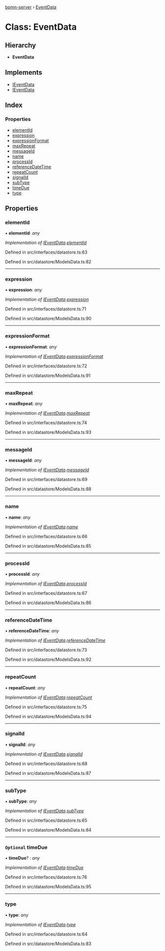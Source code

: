 [bpmn-server](../README.md) › [EventData](eventdata.md)

# Class: EventData

## Hierarchy

* **EventData**

## Implements

* [IEventData](../interfaces/ieventdata.md)
* [IEventData](../interfaces/ieventdata.md)

## Index

### Properties

* [elementId](eventdata.md#elementid)
* [expression](eventdata.md#expression)
* [expressionFormat](eventdata.md#expressionformat)
* [maxRepeat](eventdata.md#maxrepeat)
* [messageId](eventdata.md#messageid)
* [name](eventdata.md#name)
* [processId](eventdata.md#processid)
* [referenceDateTime](eventdata.md#referencedatetime)
* [repeatCount](eventdata.md#repeatcount)
* [signalId](eventdata.md#signalid)
* [subType](eventdata.md#subtype)
* [timeDue](eventdata.md#optional-timedue)
* [type](eventdata.md#type)

## Properties

###  elementId

• **elementId**: *any*

*Implementation of [IEventData](../interfaces/ieventdata.md).[elementId](../interfaces/ieventdata.md#elementid)*

Defined in src/interfaces/datastore.ts:63

Defined in src/datastore/ModelsData.ts:82

___

###  expression

• **expression**: *any*

*Implementation of [IEventData](../interfaces/ieventdata.md).[expression](../interfaces/ieventdata.md#expression)*

Defined in src/interfaces/datastore.ts:71

Defined in src/datastore/ModelsData.ts:90

___

###  expressionFormat

• **expressionFormat**: *any*

*Implementation of [IEventData](../interfaces/ieventdata.md).[expressionFormat](../interfaces/ieventdata.md#expressionformat)*

Defined in src/interfaces/datastore.ts:72

Defined in src/datastore/ModelsData.ts:91

___

###  maxRepeat

• **maxRepeat**: *any*

*Implementation of [IEventData](../interfaces/ieventdata.md).[maxRepeat](../interfaces/ieventdata.md#maxrepeat)*

Defined in src/interfaces/datastore.ts:74

Defined in src/datastore/ModelsData.ts:93

___

###  messageId

• **messageId**: *any*

*Implementation of [IEventData](../interfaces/ieventdata.md).[messageId](../interfaces/ieventdata.md#optional-messageid)*

Defined in src/interfaces/datastore.ts:69

Defined in src/datastore/ModelsData.ts:88

___

###  name

• **name**: *any*

*Implementation of [IEventData](../interfaces/ieventdata.md).[name](../interfaces/ieventdata.md#name)*

Defined in src/interfaces/datastore.ts:66

Defined in src/datastore/ModelsData.ts:85

___

###  processId

• **processId**: *any*

*Implementation of [IEventData](../interfaces/ieventdata.md).[processId](../interfaces/ieventdata.md#processid)*

Defined in src/interfaces/datastore.ts:67

Defined in src/datastore/ModelsData.ts:86

___

###  referenceDateTime

• **referenceDateTime**: *any*

*Implementation of [IEventData](../interfaces/ieventdata.md).[referenceDateTime](../interfaces/ieventdata.md#referencedatetime)*

Defined in src/interfaces/datastore.ts:73

Defined in src/datastore/ModelsData.ts:92

___

###  repeatCount

• **repeatCount**: *any*

*Implementation of [IEventData](../interfaces/ieventdata.md).[repeatCount](../interfaces/ieventdata.md#repeatcount)*

Defined in src/interfaces/datastore.ts:75

Defined in src/datastore/ModelsData.ts:94

___

###  signalId

• **signalId**: *any*

*Implementation of [IEventData](../interfaces/ieventdata.md).[signalId](../interfaces/ieventdata.md#optional-signalid)*

Defined in src/interfaces/datastore.ts:68

Defined in src/datastore/ModelsData.ts:87

___

###  subType

• **subType**: *any*

*Implementation of [IEventData](../interfaces/ieventdata.md).[subType](../interfaces/ieventdata.md#subtype)*

Defined in src/interfaces/datastore.ts:65

Defined in src/datastore/ModelsData.ts:84

___

### `Optional` timeDue

• **timeDue**? : *any*

*Implementation of [IEventData](../interfaces/ieventdata.md).[timeDue](../interfaces/ieventdata.md#optional-timedue)*

Defined in src/interfaces/datastore.ts:76

Defined in src/datastore/ModelsData.ts:95

___

###  type

• **type**: *any*

*Implementation of [IEventData](../interfaces/ieventdata.md).[type](../interfaces/ieventdata.md#type)*

Defined in src/interfaces/datastore.ts:64

Defined in src/datastore/ModelsData.ts:83
